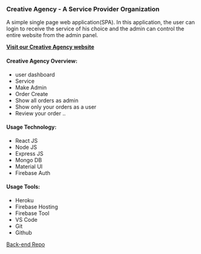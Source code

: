 ### Creative Agency - A Service Provider Organization
A simple single page web application(SPA). In this application, the user can login to receive the service of his choice and the admin can control the entire website from the admin panel.

**[Visit our Creative Agency website](https://creative-agnecy.web.app/)**
#### Creative Agency Overview:
* user dashboard 
* Service
* Make Admin
* Order Create
* Show all orders as admin
* Show only your orders as a user
* Review your order
..

#### Usage Technology:
* React JS
* Node JS
* Express JS
* Mongo DB
* Material UI
* Firebase Auth
>
#### Usage Tools:
* Heroku
* Firebase Hosting
* Firebase Tool
* VS Code
* Git
* Github

[Back-end Repo](https://github.com/asadsanto10/creative-agency-server)
